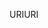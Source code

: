 <span data-ttu-id="a8092-101">URI</span><span class="sxs-lookup"><span data-stu-id="a8092-101">URI</span></span>